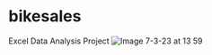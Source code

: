 # bikesales
Excel Data Analysis Project
![Image 7-3-23 at 13 59](https://github.com/errolmckain/bikesales/assets/105844553/178b079e-b382-4bca-84c7-35922883eefb)
